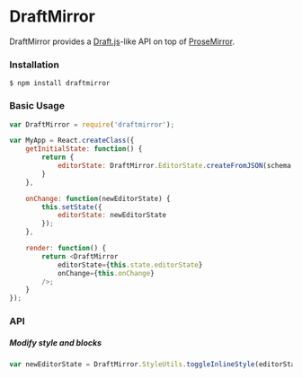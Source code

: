 # DraftMirror

DraftMirror provides a [Draft.js](https://facebook.github.io/draft-js/)-like API on top of [ProseMirror](http://prosemirror.net).

### Installation

```
$ npm install draftmirror
```

### Basic Usage

```js
var DraftMirror = require('draftmirror');

var MyApp = React.createClass({
    getInitialState: function() {
        return {
            editorState: DraftMirror.EditorState.createFromJSON(schema, defaultJson)
        }
    },

    onChange: function(newEditorState) {
        this.setState({
            editorState: newEditorState
        });
    },

    render: function() {
        return <DraftMirror
            editorState={this.state.editorState}
            onChange={this.onChange}
        />;
    }
});
```

### API

##### Modify style and blocks

```js
var newEditorState = DraftMirror.StyleUtils.toggleInlineStyle(editorState, 'strong');
```
